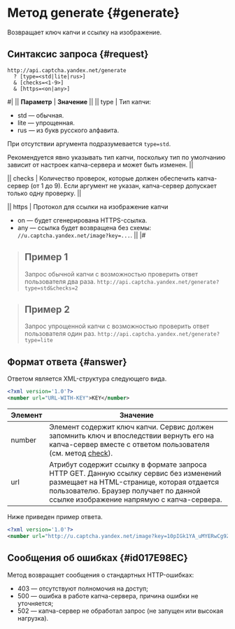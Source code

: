 # Метод generate {#generate}

Возвращает ключ капчи и ссылку на изображение. 

## Синтаксис запроса {#request}
```
http://api.captcha.yandex.net/generate
  ? [type=<std|lite|rus>]
  & [checks=<1-9>]
  & [https=<on|any>]
```

#|
|| **Параметр** | **Значение** ||
|| type |  Тип капчи:
 - std — обычная.
 - lite — упрощенная.
 - rus — из букв русского алфавита.

При отсутствии аргумента подразумевается `type=std`.

Рекомендуется явно указывать тип капчи, поскольку тип по умолчанию зависит от настроек капча-сервера и может быть изменен. ||

|| checks | Количество проверок, которые должен обеспечить капча-сервер (от 1 до 9). Если аргумент не указан, капча-сервер допускает только одну проверку. ||

|| https | Протокол для ссылки на изображение капчи
 -  on — будет сгенерирована HTTPS-ссылка.
 -  any — ссылка будет возвращена без схемы: `//u.captcha.yandex.net/image?key=...`. ||
|#

> ## Пример 1
> 
> Запрос обычной капчи с возможностью проверить ответ пользователя два раза.
> `http://api.captcha.yandex.net/generate?type=std&checks=2`

> ## Пример 2
> 
> Запрос упрощенной капчи с возможностью проверить ответ пользователя один раз.
> `http://api.captcha.yandex.net/generate?type=lite`

## Формат ответа {#answer}

Ответом является XML-структура следующего вида.

```xml
<?xml version='1.0'?>
<number url="URL-WITH-KEY">KEY</number>
```

 **Элемент** | **Значение** 
 --- | --- 
 number | Элемент содержит ключ капчи. Сервис должен запомнить ключ и впоследствии вернуть его на капча-сервер вместе с ответом пользователя (см. метод [check](check.md)).
 url | Атрибут содержит ссылку в формате запроса HTTP GET. Данную ссылку сервис без изменений размещает на HTML-странице, которая отдается пользователю. Браузер получает по данной ссылке изображение напрямую с капча-сервера.

Ниже приведен пример ответа.

```xml
<?xml version='1.0'?>
<number url="http://u.captcha.yandex.net/image?key=10pIGk1YA_uMYERwCg9Zzltn_cQ3bBOF">10pIGk1YA_uMYERwCg9Zzltn_cQ3bBOF</number>
```

## Сообщения об ошибках {#id017E98EC}

Метод возвращает сообщения о стандартных HTTP-ошибках:

- 403 — отсутствуют полномочия на доступ;
- 500 — ошибка в работе капча-сервера, причина ошибки не уточняется;
- 502 — капча-сервер не обработал запрос (не запущен или высокая нагрузка).